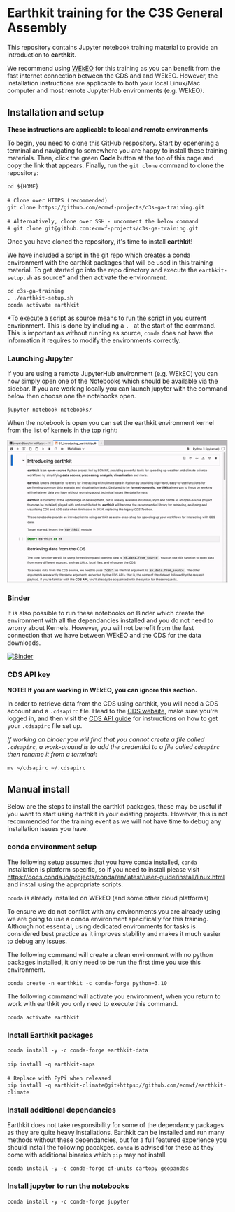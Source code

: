 # Earthkit training for the C3S General Assembly

This repository contains Jupyter notebook training material to provide an introduction to **earthkit**.

We recommend using [WEkEO](https://www.wekeo.eu) for this training as you can benefit from the fast internet connection between the CDS and and WEkEO. However, the installation instructions are applicable to both your local Linux/Mac computer and most remote JupyterHub environments (e.g. WEkEO).


## Installation and setup

**These instructions are applicable to local and remote environments**

To begin, you need to clone this GitHub respository. Start by openening a terminal
and navigating to somewhere you are happy to install these training materials. Then,
click the green **Code** button at the top of this page and copy the link that appears.
Finally, run the `git clone` command to clone the repository:

```
cd ${HOME}

# Clone over HTTPS (recommended)
git clone https://github.com/ecmwf-projects/c3s-ga-training.git

# Alternatively, clone over SSH - uncomment the below command
# git clone git@github.com:ecmwf-projects/c3s-ga-training.git
```

Once you have cloned the repository, it's time to install **earthkit**!

We have included a script in the git repo which creates a conda environment
with the earthkit packages that will be used in this training material.
To get started go into the repo directory and execute the `earthkit-setup.sh`
as source\* and then activate the environment. 

```
cd c3s-ga-training
. ./earthkit-setup.sh
conda activate earthkit
```

\*To execute a script as source means to run the script in you current envrionment. This is done by including a `. ` at the start of the command. This is important as without running as source, `conda` does not have the information it requires to modify the environments correctly.

### Launching Jupyter

If you are using a remote JupyterHub environment (e.g. WEkEO) you can now simply open one of the
Notebooks which should be available via the sidebar.
If you are working locally you can launch jupyter with the command below then choose one the notebooks open.

```
jupyter notebook notebooks/
```

When the notebook is open you can set the earthkit environment kernel from the list of kernels in the top right:

![EnvChange](img/change-environment.gif)


### Binder

It is also possible to run these notebooks on Binder which create the environment with all the dependancies installed and you do not need to wrorry about Kernels. However, you will not benefit from the fast connection that we have between WEkEO and the CDS for the data downloads.

[![Binder](https://mybinder.org/badge_logo.svg)](https://mybinder.org/v2/gh/ecmwf-projects/c3s-ga-training/HEAD)


### CDS API key

**NOTE: If you are working in WEkEO, you can ignore this section.**

In order to retrieve data from the CDS using earthkit, you will need a CDS account
and a `.cdsapirc` file. Head to the [CDS website](https://cds.climate.copernicus.eu),
make sure you're logged in, and then visit the
[CDS API guide](https://cds.climate.copernicus.eu/api-how-to) for instructions on
how to get your `.cdsapirc` file set up.

*If working on binder you will find that you cannot create a file called `.cdsapirc`, a work-around is to add the credential to a file called `cdsapirc` then rename it from a terminal*:

```
mv ~/cdsapirc ~/.cdsapirc
```

## Manual install

Below are the steps to install the earthkit packages, these may be useful if you want to start using earthkit in your existing projects. However, this is not recommended for the training event as we will not have time to debug any installation issues you have.

### conda environment setup

The following setup assumes that you have conda installed,
`conda` installation is platform specific, so if you need to install
please visit https://docs.conda.io/projects/conda/en/latest/user-guide/install/linux.html
and install using the appropriate scripts.

`conda` is already installed on WEkEO (and some other cloud platforms)

To ensure we do not conflict with any environments you are already using we are going to use a conda environment specifically for this training. Although not essential, using dedicated environments for tasks is considered best practice as it improves stability and makes it much easier to debug any issues.

The following command will create a clean environment with no python packages installed, it only need to be run the first time you use this environment. 

```
conda create -n earthkit -c conda-forge python=3.10 
```

The following command will activate you environment, when you return to work with earthkit you only need to execute this command.

```
conda activate earthkit
```

### Install Earthkit packages
```
conda install -y -c conda-forge earthkit-data 

pip install -q earthkit-maps

# Replace with PyPi when released
pip install -q earthkit-climate@git+https://github.com/ecmwf/earthkit-climate
```

### Install additional dependancies
Earthkit does not take responsibility for some of the dependancy packages as they are quite heavy
installations. Earthkit can be installed and run many methods without these dependancies, but for a full
featured experience you should install the following pacakges. `conda` is advised for these as they come
with additional binaries which `pip` may not install.

```
conda install -y -c conda-forge cf-units cartopy geopandas
```

### Install jupyter to run the notebooks
```
conda install -y -c conda-forge jupyter
```
